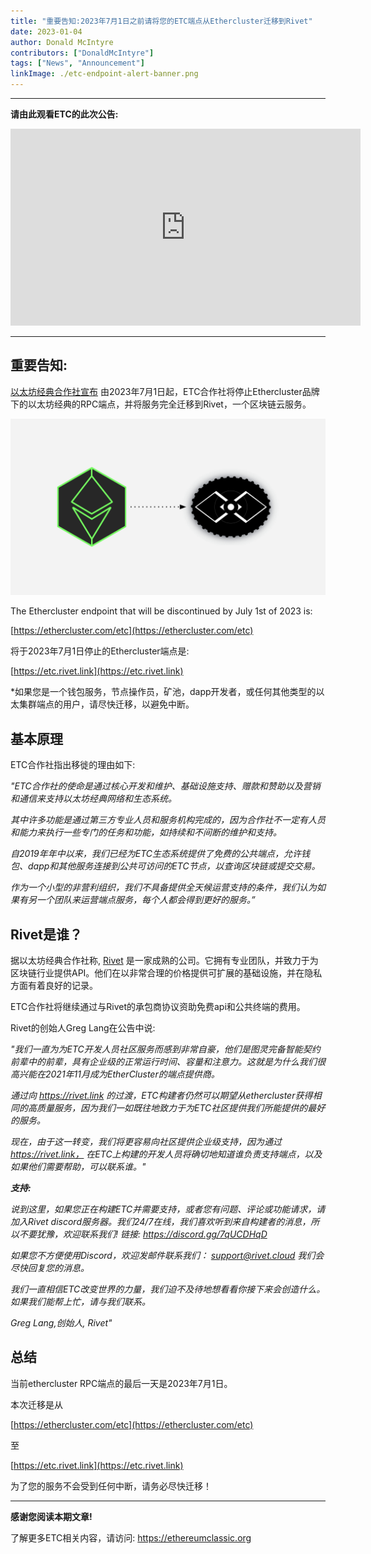 ```yaml
---
title: "重要告知:2023年7月1日之前请将您的ETC端点从Ethercluster迁移到Rivet"
date: 2023-01-04
author: Donald McIntyre
contributors: ["DonaldMcIntyre"]
tags: ["News", "Announcement"]
linkImage: ./etc-endpoint-alert-banner.png
---
```


---
**请由此观看ETC的此次公告:**

<iframe width="560" height="315" src="https://www.youtube.com/embed/gYaL-yJCPB0" title="YouTube video player" frameborder="0" allow="accelerometer; autoplay; clipboard-write; encrypted-media; gyroscope; picture-in-picture; web-share" allowfullscreen></iframe>

---

## 重要告知:

[以太坊经典合作社宣布](https://etccooperative.org/posts/2023-01-02-the-ethereum-classic-rpc-url-is-changing-from-ethercluster-to-rivet-zh) 由2023年7月1日起，ETC合作社将停止Ethercluster品牌下的以太坊经典的RPC端点，并将服务完全迁移到Rivet，一个区块链云服务。

![从Ethercluster到Rivet.](./etc-endpoint-alert-banner.png)

The Ethercluster endpoint that will be discontinued by July 1st of 2023 is:

[https://ethercluster.com/etc](https://ethercluster.com/etc)

将于2023年7月1日停止的Ethercluster端点是:

[https://etc.rivet.link](https://etc.rivet.link)

*如果您是一个钱包服务，节点操作员，矿池，dapp开发者，或任何其他类型的以太集群端点的用户，请尽快迁移，以避免中断。

## 基本原理

ETC合作社指出移徙的理由如下:

*"ETC合作社的使命是通过核心开发和维护、基础设施支持、赠款和赞助以及营销和通信来支持以太坊经典网络和生态系统。*

*其中许多功能是通过第三方专业人员和服务机构完成的，因为合作社不一定有人员和能力来执行一些专门的任务和功能，如持续和不间断的维护和支持。*

*自2019年年中以来，我们已经为ETC生态系统提供了免费的公共端点，允许钱包、dapp和其他服务连接到公共可访问的ETC节点，以查询区块链或提交交易。*

*作为一个小型的非营利组织，我们不具备提供全天候运营支持的条件，我们认为如果有另一个团队来运营端点服务，每个人都会得到更好的服务。”*

## Rivet是谁？

据以太坊经典合作社称, [Rivet](https://rivet.cloud) 是一家成熟的公司。它拥有专业团队，并致力于为区块链行业提供API。他们在以非常合理的价格提供可扩展的基础设施，并在隐私方面有着良好的记录。

ETC合作社将继续通过与Rivet的承包商协议资助免费api和公共终端的费用。

Rivet的创始人Greg Lang在公告中说:

*"我们一直为为ETC开发人员社区服务而感到非常自豪，他们是图灵完备智能契约前辈中的前辈，具有企业级的正常运行时间、容量和注意力。这就是为什么我们很高兴能在2021年11月成为EtherCluster的端点提供商。*

*通过向 https://rivet.link 的过渡，ETC构建者仍然可以期望从ethercluster获得相同的高质量服务，因为我们一如既往地致力于为ETC社区提供我们所能提供的最好的服务。*

*现在，由于这一转变，我们将更容易向社区提供企业级支持，因为通过 https://rivet.link， 在ETC上构建的开发人员将确切地知道谁负责支持端点，以及如果他们需要帮助，可以联系谁。"*

***支持:***

*说到这里，如果您正在构建ETC并需要支持，或者您有问题、评论或功能请求，请加入Rivet discord服务器。我们24/7在线，我们喜欢听到来自构建者的消息，所以不要犹豫，欢迎联系我们! 链接: https://discord.gg/7qUCDHqD*

*如果您不方便使用Discord，欢迎发邮件联系我们： support@rivet.cloud 我们会尽快回复您的消息。*

*我们一直相信ETC改变世界的力量，我们迫不及待地想看看你接下来会创造什么。如果我们能帮上忙，请与我们联系。*

*Greg Lang,创始人, Rivet"*

## 总结

当前ethercluster RPC端点的最后一天是2023年7月1日。

本次迁移是从

[https://ethercluster.com/etc](https://ethercluster.com/etc)

至

[https://etc.rivet.link](https://etc.rivet.link)

为了您的服务不会受到任何中断，请务必尽快迁移！


---

**感谢您阅读本期文章!**

了解更多ETC相关内容，请访问: https://ethereumclassic.org
